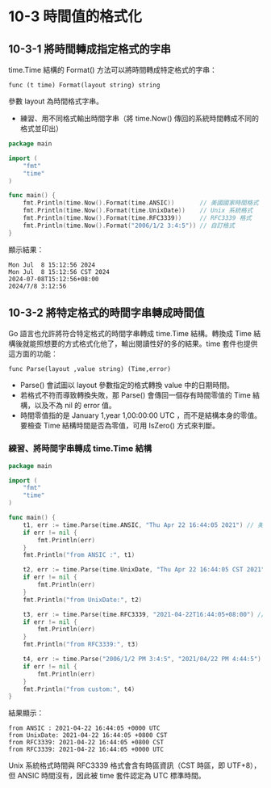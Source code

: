 # 10-3 時間值的格式化
## 10-3-1 將時間轉成指定格式的字串
time.Time 結構的 Format() 方法可以將時間轉成特定格式的字串：
```
func (t time) Format(layout string) string
```
參數 layout 為時間格式字串。

* 練習、用不同格式輸出時間字串（將 time.Now() 傳回的系統時間轉成不同的格式並印出）
```go
package main

import (
	"fmt"
	"time"
)

func main() {
	fmt.Println(time.Now().Format(time.ANSIC))       // 美國國家時間格式
	fmt.Println(time.Now().Format(time.UnixDate))    // Unix 系統格式
	fmt.Println(time.Now().Format(time.RFC3339))     // RFC3339 格式
	fmt.Println(time.Now().Format("2006/1/2 3:4:5")) // 自訂格式
}
```
顯示結果：
```
Mon Jul  8 15:12:56 2024
Mon Jul  8 15:12:56 CST 2024
2024-07-08T15:12:56+08:00
2024/7/8 3:12:56
```

## 10-3-2 將特定格式的時間字串轉成時間值
Go 語言也允許將符合特定格式的時間字串轉成 time.Time 結構。轉換成 Time 結構後就能照想要的方式格式化他了，輸出閱讀性好的多的結果。time 套件也提供這方面的功能：
```
func Parse(layout ,value string) (Time,error)
```
* Parse() 會試圖以 layout 參數指定的格式轉換 value 中的日期時間。
* 若格式不符而導致轉換失敗，那 Parse() 會傳回一個存有時間零值的 Time 結構，以及不為 nil 的 error 值。
* 時間零值指的是 January 1,year 1,00:00:00 UTC ，而不是結構本身的零值。要檢查 Time 結構時間是否為零值，可用 IsZero() 方式來判斷。

### 練習、將時間字串轉成 time.Time 結構

```go
package main

import (
	"fmt"
	"time"
)

func main() {
	t1, err := time.Parse(time.ANSIC, "Thu Apr 22 16:44:05 2021") // 美國國家時間格式
	if err != nil {
		fmt.Println(err)
	}
	fmt.Println("from ANSIC :", t1)

	t2, err := time.Parse(time.UnixDate, "Thu Apr 22 16:44:05 CST 2021") //Unix 系統格式
	if err != nil {
		fmt.Println(err)
	}
	fmt.Println("from UnixDate:", t2)

	t3, err := time.Parse(time.RFC3339, "2021-04-22T16:44:05+08:00") //RFC3339 系統格式
	if err != nil {
		fmt.Println(err)
	}
	fmt.Println("from RFC3339:", t3)

	t4, err := time.Parse("2006/1/2 PM 3:4:5", "2021/04/22 PM 4:44:5") // 自訂格式
	if err != nil {
		fmt.Println(err)
	}
	fmt.Println("from custom:", t4)
}
```
結果顯示：
```
from ANSIC : 2021-04-22 16:44:05 +0000 UTC
from UnixDate: 2021-04-22 16:44:05 +0800 CST
from RFC3339: 2021-04-22 16:44:05 +0800 CST
from RFC3339: 2021-04-22 16:44:05 +0000 UTC
```
Unix 系統格式時間與 RFC3339 格式會含有時區資訊（CST 時區，即 UTF+8），但 ANSIC 時間沒有，因此被 time 套件認定為 UTC 標準時間。
